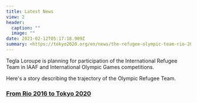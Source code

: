```yaml
---
title: Latest News
view: 2
header:
  caption: ""
  image: ""
date: 2021-02-12T05:17:18.909Z
summary: <https://tokyo2020.org/en/news/the-refugee-olympic-team-rio-2016-was-for-attention-tokyo-2020-is-for-our-full-><https://tokyo2020.org/en/news/the-refugee-olympic-team-rio-2016-was-for-attention-tokyo-2020-is-for-our-full->
---
```

Tegla Loroupe is planning for participation of the International Refugee Team in IAAF and International Olympic Games competitions.

Here's a story describing the trajectory of the Olympic Refugee Team.

### [From Rio 2016 to Tokyo 2020](https://tokyo2020.org/en/news/the-refugee-olympic-team-rio-2016-was-for-attention-tokyo-2020-is-for-our-full-)